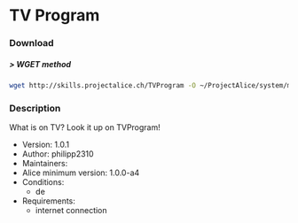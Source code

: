 # TV Program

### Download

##### > WGET method
```bash
wget http://skills.projectalice.ch/TVProgram -O ~/ProjectAlice/system/moduleInstallTickets/TVProgram.install
```

### Description
What is on TV? Look it up on TVProgram!

- Version: 1.0.1
- Author: philipp2310
- Maintainers:
- Alice minimum version: 1.0.0-a4
- Conditions:
  - de
- Requirements:
  - internet connection
